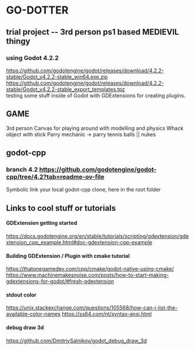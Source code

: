 # GO-DOTTER 
## trial project -- 3rd person ps1 based MEDIEVIL thingy
### using Godot 4.2.2 
https://github.com/godotengine/godot/releases/download/4.2.2-stable/Godot_v4.2.2-stable_win64.exe.zip \
https://github.com/godotengine/godot/releases/download/4.2.2-stable/Godot_v4.2.2-stable_export_templates.tpz \
testing some stuff inside of Godot with GDExtensions for creating plugins. 


## GAME
3rd person
Canvas for playing around with modelling and physics
Whack object with stick
Parry mechanic -> parry tennis balls || nukes


## godot-cpp
### branch 4.2 https://github.com/godotengine/godot-cpp/tree/4.2?tab=readme-ov-file
Symbolic link your local godot-cpp clone, here in the root folder 


## Links to cool stuff or tutorials

#### GDExtension getting started
https://docs.godotengine.org/en/stable/tutorials/scripting/gdextension/gdextension_cpp_example.html#doc-gdextension-cpp-example

#### Building GDExtension / Plugin with cmake tutorial
https://thatonegamedev.com/cpp/cmake/godot-native-using-cmake/ \
https://www.machinemakesnoise.com/posts/how-to-start-making-gdextensions-for-godot/#fresh-gdextension 


#### stdout color
https://unix.stackexchange.com/questions/105568/how-can-i-list-the-available-color-names
https://ss64.com/nt/syntax-ansi.html


#### debug draw 3d
https://github.com/DmitriySalnikov/godot_debug_draw_3d